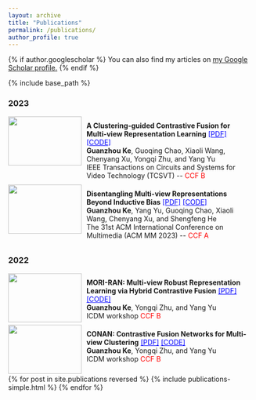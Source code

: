 ```yaml
---
layout: archive
title: "Publications"
permalink: /publications/
author_profile: true
---
```


{% if author.googlescholar %}
  You can also find my articles on <u><a href="{{author.googlescholar}}">my Google Scholar profile</a>.</u>
{% endif %}

{% include base_path %}

<style>

.left {
  float: left;
  width: 150px;
  height: 100px;
  /* background: #bfbfbf; */
}

.right {
  overflow: visible;
  padding: 10px;
  padding-left: 160px
}

.small-text {
  font-size: 14px;
  padding-top: 5px;
}

</style>


### 2023

<div class="list__item">
  <img src="https://ihades.cn/images/cloven-arch.png" class="left">
  <div class="right">
    <b>A Clustering-guided Contrastive Fusion for Multi-view Representation Learning</b> <a href="https://arxiv.org/pdf/2212.13726.pdf" style="color: blue;">[PDF]</a> <a href="https://github.com/Guanzhou-Ke/cloven" style="color: blue;">[CODE]</a> 
    <br> <text class="small-text"> <b>Guanzhou Ke</b>, Guoqing Chao, Xiaoli Wang, Chenyang Xu, Yongqi Zhu, and Yang Yu </text>
    <br> <text class="small-text"> IEEE Transactions on Circuits and Systems for Video Technology (TCSVT) -- <text style="color: red;"> CCF B </text> </text>
  </div>
</div>

<div class="list__item">
  <img src="https://ihades.cn/images/dmrib-arch.png" class="left">
  <div class="right">
    <b>Disentangling Multi-view Representations Beyond Inductive Bias</b> <a href="https://ihades.cn/files/dmrib.pdf" style="color: blue;">[PDF]</a> <a href="https://github.com/Guanzhou-Ke/DMRIB" style="color: blue;">[CODE]</a> 
    <br> <text class="small-text"> <b>Guanzhou Ke</b>, Yang Yu, Guoqing Chao, Xiaoli Wang, Chenyang Xu, and Shengfeng He </text>
    <br> <text class="small-text"> The 31st ACM International Conference on Multimedia (ACM MM 2023) -- <text style="color: red;"> CCF A </text> </text>
  </div>
</div>

### 2022

<div class="list__item">
  <img src="https://ihades.cn/images/mori-ran-arch.png" class="left">
  <div class="right">
    <b>MORI-RAN: Multi-view Robust Representation Learning via Hybrid Contrastive Fusion</b> <a href="https://arxiv.org/pdf/2208.12545" style="color: blue;">[PDF]</a> <a href="https://github.com/Guanzhou-Ke/mori-ran" style="color: blue;">[CODE]</a> 
    <br> <text class="small-text"> <b>Guanzhou Ke</b>, Yongqi Zhu, and Yang Yu</text>
    <br> <text class="small-text"> ICDM workshop <text style="color: red;"> CCF B </text> </text>
  </div>
</div>


<div class="list__item">
  <img src="https://ihades.cn/images/cloven-arch.png" class="left">
  <div class="right">
    <b>CONAN: Contrastive Fusion Networks for Multi-view Clustering</b> <a href="https://arxiv.org/pdf/2208.12545" style="color: blue;">[PDF]</a> <a href="https://github.com/Guanzhou-Ke/mori-ran" style="color: blue;">[CODE]</a> 
    <br> <text class="small-text"> <b>Guanzhou Ke</b>, Yongqi Zhu, and Yang Yu</text>
    <br> <text class="small-text"> ICDM workshop <text style="color: red;"> CCF B </text> </text>
  </div>
</div>

{% for post in site.publications reversed %}
  {% include publications-simple.html %}
{% endfor %}
